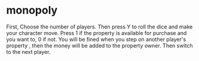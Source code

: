 # monopoly
First, Choose the number of players.
Then press Y to roll the dice and make your character move.
Press 1 if the property is available for purchase and you want to, 0 if not.
You will be fined when you step on another player's property , then the money will be added to the property owner.
Then  switch to the next player.

